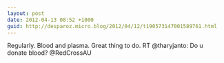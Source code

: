 ```yaml
---
layout: post
date: 2012-04-13 08:52 +1000
guid: http://desparoz.micro.blog/2012/04/12/t190573147001589761.html
---
```

Regularly. Blood and plasma. Great thing to do. RT @tharyjanto: Do u donate blood? @RedCrossAU
